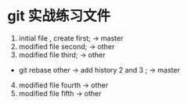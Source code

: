 # git 实战练习文件
1. initial file , create first; -> master
2. modified file second; -> other
3. modified file third; -> other
  - git rebase other -> add history 2 and 3 ; -> master
4. modified file fourth -> other
5. modified file fifth -> other
